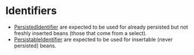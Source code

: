 # Identifiers

 - [PersistedIdentifier](PersistedIdentifier.java) are expected to be used for already persisted but not freshly inserted beans (those that come from a select).
 - [PersistableIdentifier](PersistableIdentifier.java) are expected to be used for insertable (never persisted) beans.
 